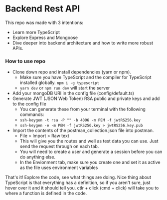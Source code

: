 # Backend Rest API
This repo was made with 3 intentions:
- Learn more TypeScript
- Explore Express and Mongoose
- Dive deeper into backend architecture and how to write more robust APIs.

### How to use repo
- Clone down repo and install dependencies (yarn or npm).
    - Make sure you have TypeScript and the compiler for TypeScript installed globally. `npm i -g typescript`
    - `yarn dev` or `npm run dev` will start the server
- Add your mongoDB URI in the config file (config/default.ts)
- Generate JWT (JSON Web Token) RSA public and private keys and add to the config file
    - You can generate these from your terminal with the following commands:
    - `ssh-keygen -t rsa -P "" -b 4096 -m PEM -f jwtRS256.key`
    - `ssh-keygen -e -m PEM -f jwtRS256.key > jwtRS256.key.pub`
- Import the contents of the postman_collection.json file into postman.
    - File > Import > Raw text
    - This will give you the routes and well as test data you can use. Just send the request through on each tab.
    - You will need to create a user and generate a session before you can do anything else.
    - In the Envionment tab, make sure you create one and set it as active as the file uses environment variables

That's it! Explore the code, see what things are doing. Nice thing about TypeScript is that everything has a definition, so if you aren't sure, just hover over it and it should tell you. ctlr + click (cmd + click) will take you to where a function is defined in the code.